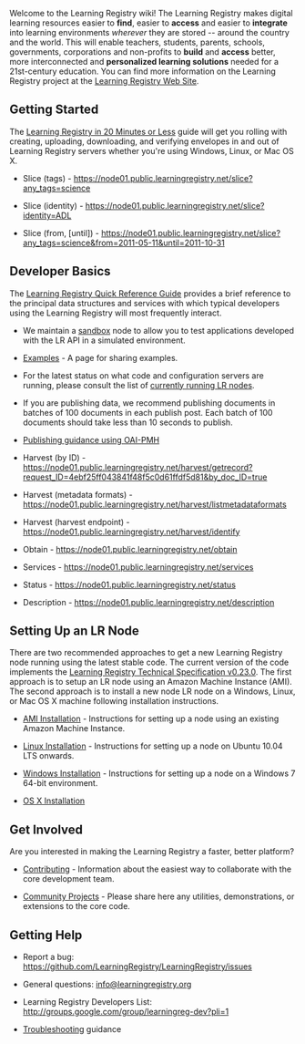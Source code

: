 Welcome to the Learning Registry wiki! The Learning Registry makes digital learning resources easier to **find**, easier to **access** and easier to **integrate** into learning environments _wherever_ they are stored -- around the country and the world. This will enable teachers, students, parents, schools, governments, corporations and non-profits to **build** and **access** better, more interconnected and **personalized learning solutions** needed for a 21st-century education. You can find more information on the Learning Registry project at the [Learning Registry Web Site](http://learningregistry.org).

## Getting Started

The [Learning Registry in 20 Minutes or Less](https://docs.google.com/document/d/12nvvm5ClvLxSWptlo52rTwIDvobiFylYhWLVPbVcesU/edit?hl=en_US) guide will get you rolling with creating, uploading, downloading, and verifying envelopes in and out of Learning Registry servers whether you're using Windows, Linux, or Mac OS X.

* Slice (tags) - https://node01.public.learningregistry.net/slice?any_tags=science

* Slice (identity) - https://node01.public.learningregistry.net/slice?identity=ADL

* Slice (from, [until]) - https://node01.public.learningregistry.net/slice?any_tags=science&from=2011-05-11&until=2011-10-31

## Developer Basics

The [Learning Registry Quick Reference Guide](https://docs.google.com/document/d/1Bq_69wnnQJ56O6jyLK2C_fcp-Ovb7MYxXUXD0Rl1Mag/edit?authkey=CK7k5r8F&hl=en_US&authkey=CK7k5r8F) provides a brief reference to the principal data structures and services with which typical developers using the Learning Registry will most frequently interact.

* We maintain a [sandbox](http://sandbox.learningregistry.org) node to allow you to test applications developed with the LR API in a simulated environment.

* [Examples](https://github.com/LearningRegistry/LearningRegistry/wiki/Examples) - A page for sharing examples.

* For the latest status on what code and configuration servers are running, please consult the list of [currently running LR nodes](https://github.com/LearningRegistry/LearningRegistry/wiki/nodes).

* If you are publishing data, we recommend publishing documents in batches of 100 documents in each publish post.  Each batch of 100 documents should take less than 10 seconds to publish.

* [Publishing guidance using OAI-PMH](http://goo.gl/yOihy)

* Harvest (by ID) - https://node01.public.learningregistry.net/harvest/getrecord?request_ID=4ebf25ff043841f48f5c0d61ffdf5d81&by_doc_ID=true

* Harvest (metadata formats) - https://node01.public.learningregistry.net/harvest/listmetadataformats

* Harvest (harvest endpoint) - https://node01.public.learningregistry.net/harvest/identify

* Obtain - https://node01.public.learningregistry.net/obtain

* Services - https://node01.public.learningregistry.net/services

* Status - https://node01.public.learningregistry.net/status

* Description - https://node01.public.learningregistry.net/description


## Setting Up an LR Node

There are two recommended approaches to get a new Learning Registry node running using the latest stable code.  The current version of the code implements the [Learning Registry Technical Specification v0.23.0](https://docs.google.com/document/d/1fRbDpM0BKvNc4WzDzX0pNUpfPtFAsKpKGnOyRhRok-8/edit?hl=en_US).  The first approach is to setup an LR node using an Amazon Machine Instance (AMI).  The second approach is to install a new node LR node on a Windows, Linux, or Mac OS X machine following installation instructions.

* [AMI Installation](http://goo.gl/fhdg3) - Instructions for setting up a node using an existing Amazon Machine Instance.  

* [Linux Installation](https://github.com/LearningRegistry/LearningRegistry/wiki/Proposed-Readme) - Instructions for setting up a node on Ubuntu 10.04 LTS onwards.

* [Windows Installation](https://github.com/LearningRegistry/LearningRegistry/wiki/Windows-Installation-Guide) - Instructions for setting up a node on a Windows 7 64-bit environment.

* [OS X Installation](https://github.com/LearningRegistry/LearningRegistry/wiki/Proposed-OS-X-Installation-Instructions)

## Get Involved

Are you interested in making the Learning Registry a faster, better platform? 

* [Contributing](Contributing) - Information about the easiest way to collaborate with the core development team.

* [Community Projects](https://github.com/LearningRegistry/LearningRegistry/wiki/Community-Projects) - Please share here any utilities, demonstrations, or extensions to the core code.

## Getting Help

* Report a bug: https://github.com/LearningRegistry/LearningRegistry/issues

* General questions: info@learningregistry.org

* Learning Registry Developers List: http://groups.google.com/group/learningreg-dev?pli=1

* [Troubleshooting](https://github.com/LearningRegistry/LearningRegistry/wiki/Troubleshooting) guidance


